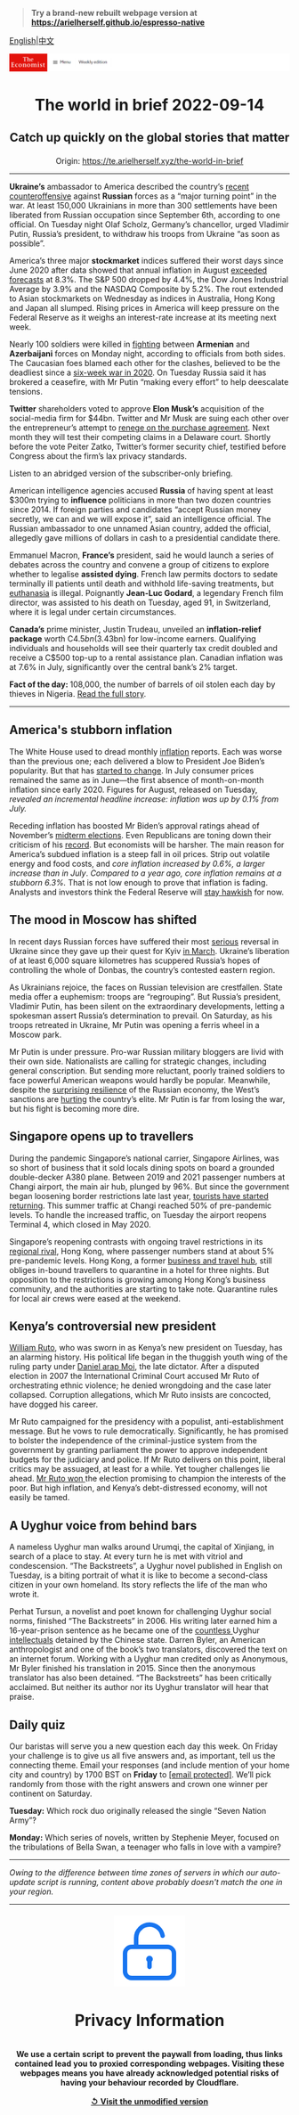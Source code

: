> **Try a brand-new rebuilt webpage version at https://arielherself.github.io/espresso-native**

[English](https://github.com/arielherself/espresso/blob/main/README.md)|[中文](https://github-com.translate.goog/arielherself/espresso/blob/main/README.md?_x_tr_sl=en&_x_tr_tl=zh-CN&_x_tr_hl=zh-CN&_x_tr_pto=wapp)



![The Economist](menubar.png)

# <p align="center">The world in brief 2022-09-14</p>

## <p align="center">Catch up quickly on the global stories that matter</p>

<p align="center">Origin: <a href="https://te.arielherself.xyz/the-world-in-brief">https://te.arielherself.xyz/the-world-in-brief</a><hr>

<strong>Ukraine’s</strong> ambassador to America described the country’s [recent counteroffensive](https://te.arielherself.xyz/europe/2022/09/09/ukraine-seizes-the-initiative-in-the-east) against <strong>Russian</strong> forces as a “major turning point” in the war. At least 150,000 Ukrainians in more than 300 settlements have been liberated from Russian occupation since September 6th, according to one official. On Tuesday night Olaf Scholz, Germany’s chancellor, urged Vladimir Putin, Russia’s president, to withdraw his troops from Ukraine “as soon as possible”.

America’s three major <strong>stockmarket</strong> indices suffered their worst days since June 2020 after data showed that annual inflation in August [exceeded forecasts](https://te.arielherself.xyz/finance-and-economics/2022/09/13/despite-rosier-figures-america-still-has-an-inflation-problem) at 8.3%. The S&amp;P 500 dropped by 4.4%, the Dow Jones Industrial Average by 3.9% and the NASDAQ Composite by 5.2%. The rout extended to Asian stockmarkets on Wednesday as indices in Australia, Hong Kong and Japan all slumped. Rising prices in America will keep pressure on the Federal Reserve as it weighs an interest-rate increase at its meeting next week.

Nearly 100 soldiers were killed in [fighting](https://te.arielherself.xyz/the-economist-explains/2022/09/13/why-azerbaijan-and-armenia-are-fighting-again) between <strong>Armenian</strong> and <strong>Azerbaijani</strong> forces on Monday night, according to officials from both sides. The Caucasian foes blamed each other for the clashes, believed to be the deadliest since a [six-week war in 2020](https://te.arielherself.xyz/europe/2020/11/12/a-peace-deal-ends-a-bloody-war-over-nagorno-karabakh). On Tuesday Russia said it has brokered a ceasefire, with Mr Putin “making every effort” to help deescalate tensions.

<strong>Twitter</strong> shareholders voted to approve <strong>Elon Musk’s</strong> acquisition of the social-media firm for $44bn. Twitter and Mr Musk are suing each other over the entrepreneur’s attempt to [renege on the purchase agreement](https://te.arielherself.xyz/business/2022/07/11/with-or-without-elon-musk-twitter-is-overdue-a-shake-up). Next month they will test their competing claims in a Delaware court. Shortly before the vote Peiter Zatko, Twitter’s former security chief, testified before Congress about the firm’s lax privacy standards.

Listen to an abridged version of the subscriber-only briefing.

American intelligence agencies accused <strong>Russia</strong> of having spent at least $300m trying to <strong>influence</strong> politicians in more than two dozen countries since 2014. If foreign parties and candidates “accept Russian money secretly, we can and we will expose it”, said an intelligence official. The Russian ambassador to one unnamed Asian country, added the official, allegedly gave millions of dollars in cash to a presidential candidate there.

Emmanuel Macron, <strong>France’s</strong> president, said he would launch a series of debates across the country and convene a group of citizens to explore whether to legalise <strong>assisted dying</strong>. French law permits doctors to sedate terminally ill patients until death and withhold life-saving treatments, but [euthanasia](https://te.arielherself.xyz/international/2021/11/13/in-the-west-assisted-dying-is-rapidly-becoming-legal-and-accepted) is illegal. Poignantly <strong>Jean-Luc Godard</strong>, a legendary French film director, was assisted to his death on Tuesday, aged 91, in Switzerland, where it is legal under certain circumstances.

<strong>Canada’s</strong> prime minister, Justin Trudeau, unveiled an <strong>inflation-relief package</strong> worth C$4.5bn ($3.43bn) for low-income earners. Qualifying individuals and households will see their quarterly tax credit doubled and receive a C$500 top-up to a rental assistance plan. Canadian inflation was at 7.6% in July, significantly over the central bank’s 2% target. 

<strong>Fact of the day: </strong>108,000, the number of barrels of oil stolen each day by thieves in Nigeria. [Read the full story](https://te.arielherself.xyz/middle-east-and-africa/2022/09/11/how-oil-rich-nigeria-failed-to-profit-from-an-oil-boom).

----------

## America&#x27;s stubborn inflation

The White House used to dread monthly [inflation](https://te.arielherself.xyz/leaders/2022/07/27/the-silver-linings-of-a-recession) reports. Each was worse than the previous one; each delivered a blow to President Joe Biden’s popularity. But that has [started to change](https://te.arielherself.xyz/finance-and-economics/2022/08/05/for-a-change-american-inflation-is-lower-than-expected). In July consumer prices remained the same as in June—the first absence of month-on-month inflation since early 2020. Figures for August, released on Tuesday, <em>revealed an incremental headline increase: inflation was up by 0.1% from July.</em>

Receding inflation has boosted Mr Biden’s approval ratings ahead of November’s [midterm elections](https://te.arielherself.xyz/interactive/us-midterms-2022/forecast/senate). Even Republicans are toning down their criticism of his [record](https://te.arielherself.xyz/graphic-detail/2022/08/02/regional-differences-in-american-inflation-hit-a-40-year-high). But economists will be harsher. The main reason for America’s subdued inflation is a steep fall in oil prices. Strip out volatile energy and food costs, and <em>core inflation increased by 0.6%, a larger increase than in July</em>. <em>Compared to a year ago, core inflation remains at a stubborn 6.3%.</em> That is not low enough to prove that inflation is fading. Analysts and investors think the Federal Reserve will [stay hawkish](https://te.arielherself.xyz/graphic-detail/2022/07/27/the-fed-is-no-longer-taking-baby-steps-to-rein-in-inflation) for now.

## The mood in Moscow has shifted

In recent days Russian forces have suffered their most [serious](https://te.arielherself.xyz/europe/2022/09/11/is-russia-on-the-run) reversal in Ukraine since they gave up their quest for Kyiv [in March](https://te.arielherself.xyz/europe/2022/03/28/russia-says-it-is-changing-its-war-aims-in-ukraine). Ukraine’s liberation of at least 6,000 square kilometres has scuppered Russia’s hopes of controlling the whole of Donbas, the country’s contested eastern region. 

As Ukrainians rejoice, the faces on Russian television are crestfallen. State media offer a euphemism: troops are “regrouping”. But Russia’s president, Vladimir Putin, has been silent on the extraordinary developments, letting a spokesman assert Russia’s determination to prevail. On Saturday, as his troops retreated in Ukraine, Mr Putin was opening a ferris wheel in a Moscow park.

Mr Putin is under pressure. Pro-war Russian military bloggers are livid with their own side. Nationalists are calling for strategic changes, including general conscription. But sending more reluctant, poorly trained soldiers to face powerful American weapons would hardly be popular. Meanwhile, despite the [surprising resilience](https://te.arielherself.xyz/finance-and-economics/2022/08/23/why-the-russian-economy-keeps-beating-expectations) of the Russian economy, the West’s sanctions are [hurting](https://te.arielherself.xyz/1843/2022/06/08/holiday-dilemmas-of-the-russian-elite) the country’s elite. Mr Putin is far from losing the war, but his fight is becoming more dire.

## Singapore opens up to travellers

During the pandemic Singapore’s national carrier, Singapore Airlines, was so short of business that it sold locals dining spots on board a grounded double-decker A380 plane. Between 2019 and 2021 passenger numbers at Changi airport, the main air hub, plunged by 96%. But since the government began loosening border restrictions late last year, [tourists have started returning](https://te.arielherself.xyz/asia/2021/10/23/restarting-asian-tourism-will-be-harder-than-shutting-it-down). This summer traffic at Changi reached 50% of pre-pandemic levels. To handle the increased traffic, on Tuesday the airport reopens Terminal 4, which closed in May 2020.

Singapore’s reopening contrasts with ongoing travel restrictions in its [regional rival](https://te.arielherself.xyz/leaders/2022/06/30/the-biggest-risks-to-singapores-primacy-in-asian-finance-are-at-home), Hong Kong, where passenger numbers stand at about 5% pre-pandemic levels. Hong Kong, a former [business and travel hub](https://te.arielherself.xyz/leaders/2022/06/30/the-biggest-risks-to-singapores-primacy-in-asian-finance-are-at-home), still obliges in-bound travellers to quarantine in a hotel for three nights. But opposition to the restrictions is growing among Hong Kong’s business community, and the authorities are starting to take note. Quarantine rules for local air crews were eased at the weekend.

## Kenya’s controversial new president

[William Ruto](https://te.arielherself.xyz/the-economist-explains/2022/08/16/who-is-william-ruto), who was sworn in as Kenya’s new president on Tuesday, has an alarming history. His political life began in the thuggish youth wing of the ruling party under [Daniel arap Moi](https://te.arielherself.xyz/middle-east-and-africa/2020/02/06/the-legacy-of-daniel-arap-moi-still-haunts-kenya), the late dictator. After a disputed election in 2007 the International Criminal Court accused Mr Ruto of orchestrating ethnic violence; he denied wrongdoing and the case later collapsed. Corruption allegations, which Mr Ruto insists are concocted, have dogged his career.

Mr Ruto campaigned for the presidency with a populist, anti-establishment message. But he vows to rule democratically. Significantly, he has promised to bolster the independence of the criminal-justice system from the government by granting parliament the power to approve independent budgets for the judiciary and police. If Mr Ruto delivers on this point, liberal critics may be assuaged, at least for a while. Yet tougher challenges lie ahead. [Mr Ruto won ](https://te.arielherself.xyz/middle-east-and-africa/2022/08/15/william-ruto-is-declared-kenyas-next-president)the election promising to champion the interests of the poor. But high inflation, and Kenya’s debt-distressed economy, will not easily be tamed.

## A Uyghur voice from behind bars

A nameless Uyghur man walks around Urumqi, the capital of Xinjiang, in search of a place to stay. At every turn he is met with vitriol and condescension. “The Backstreets”, a Uyghur novel published in English on Tuesday, is a biting portrait of what it is like to become a second-class citizen in your own homeland. Its story reflects the life of the man who wrote it.

Perhat Tursun, a novelist and poet known for challenging Uyghur social norms, finished “The Backstreets” in 2006. His writing later earned him a 16-year-prison sentence as he became one of the [countless ](https://te.arielherself.xyz/china/in-xinjiang-officials-are-trying-to-stamp-out-uyghur-identity/21805768)Uyghur [intellectuals](https://te.arielherself.xyz/china/in-xinjiang-officials-are-trying-to-stamp-out-uyghur-identity/21805768) detained by the Chinese state. Darren Byler, an American anthropologist and one of the book’s two translators, discovered the text on an internet forum. Working with a Uyghur man credited only as Anonymous, Mr Byler finished his translation in 2015. Since then the anonymous translator has also been detained. “The Backstreets” has been critically acclaimed. But neither its author nor its Uyghur translator will hear that praise.

## Daily quiz

Our baristas will serve you a new question each day this week. On Friday your challenge is to give us all five answers and, as important, tell us the connecting theme. Email your responses (and include mention of your home city and country) by 1700 BST on <strong>Friday</strong> to [<span class="__cf_email__" data-cfemail="2574504c5f605655574056564a6540464a4b4a484c56510b464a48">[email&#160;protected]</span>](https://mail.google.com/mail/?view=cm&amp;fs=1&amp;tf=1&amp;to=QuizEspresso@te.arielherself.xyz). We’ll pick randomly from those with the right answers and crown one winner per continent on Saturday.

<strong>Tuesday:</strong> Which rock duo originally released the single “Seven Nation Army”?

<strong>Monday:</strong> Which series of novels, written by Stephenie Meyer, focused on the tribulations of Bella Swan, a teenager who falls in love with a vampire?

----------

*Owing to the difference between time zones of servers in which our auto-update script is running, content above probably doesn't match the one in your region.*

|<br><div align="center"><img src="unlock.png" /><h1>Privacy Information</h1></div></br>We use a certain script to prevent the paywall from loading, thus links contained lead you to proxied corresponding webpages. Visiting these webpages means you have already acknowledged potential risks of having your behaviour recorded by Cloudflare.<br><br>[&#x21BA; Visit the unmodified version](README.raw.md)<br><br>|
|-----|
